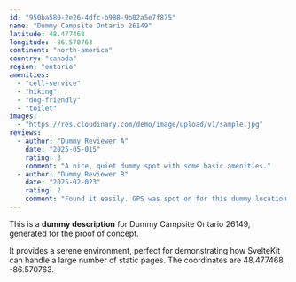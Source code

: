 ```yaml
---
id: "950ba580-2e26-4dfc-b988-9b02a5e7f875"
name: "Dummy Campsite Ontario 26149"
latitude: 48.477468
longitude: -86.570763
continent: "north-america"
country: "canada"
region: "ontario"
amenities:
  - "cell-service"
  - "hiking"
  - "dog-friendly"
  - "toilet"
images:
  - "https://res.cloudinary.com/demo/image/upload/v1/sample.jpg"
reviews:
  - author: "Dummy Reviewer A"
    date: "2025-05-015"
    rating: 3
    comment: "A nice, quiet dummy spot with some basic amenities."
  - author: "Dummy Reviewer B"
    date: "2025-02-023"
    rating: 2
    comment: "Found it easily. GPS was spot on for this dummy location."
---
```


This is a **dummy description** for Dummy Campsite Ontario 26149, generated for the proof of concept.

It provides a serene environment, perfect for demonstrating how SvelteKit can handle a large number of static pages. The coordinates are 48.477468, -86.570763.
